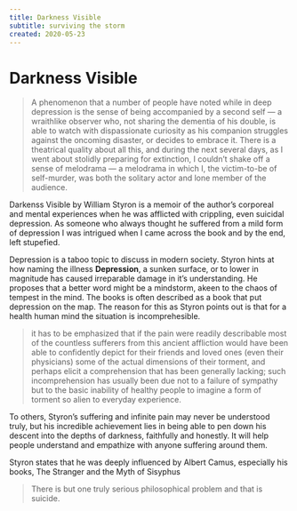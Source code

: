 ```yaml
---
title: Darkness Visible
subtitle: surviving the storm
created: 2020-05-23
---
```

# Darkness Visible

> A phenomenon that a number of people have noted while in deep
> depression is the sense of being accompanied by a second self — a
> wraithlike observer who, not sharing the dementia of his double, is
> able to watch with dispassionate curiosity as his companion struggles
> against the oncoming disaster, or decides to embrace it. There is a
> theatrical quality about all this, and during the next several days,
> as I went about stolidly preparing for extinction, I couldn’t shake
> off a sense of melodrama — a melodrama in which I, the victim-to-be of
> self-murder, was both the solitary actor and lone member of the
> audience.

Darkenss Visible by William Styron is a memoir of the author’s corporeal
and mental experiences when he was afflicted with crippling, even
suicidal depression. As someone who always thought he suffered from a
mild form of depression I was intrigued when I came across the book and
by the end, left stupefied.

Depression is a taboo topic to discuss in modern society. Styron hints
at how naming the illness **Depression**, a sunken surface, or to lower
in magnitude has caused irreparable damage in it’s understanding. He
proposes that a better word might be a mindstorm, akeen to the chaos of
tempest in the mind. The books is often described as a book that put
depression on the map. The reason for this as Styron points out is that
for a health human mind the situation is incomprehesible.

> it has to be emphasized that if the pain were readily describable most
> of the countless sufferers from this ancient affliction would have
> been able to confidently depict for their friends and loved ones (even
> their physicians) some of the actual dimensions of their torment, and
> perhaps elicit a comprehension that has been generally lacking; such
> incomprehension has usually been due not to a failure of sympathy but
> to the basic inability of healthy people to imagine a form of torment
> so alien to everyday experience.

To others, Styron’s suffering and infinite pain may never be understood
truly, but his incredible achievement lies in being able to pen down his
descent into the depths of darkness, faithfully and honestly. It will
help people understand and empathize with anyone suffering around them.

Styron states that he was deeply influenced by Albert Camus, especially
his books, The Stranger and the Myth of Sisyphus

> There is but one truly serious philosophical problem and that is
> suicide.